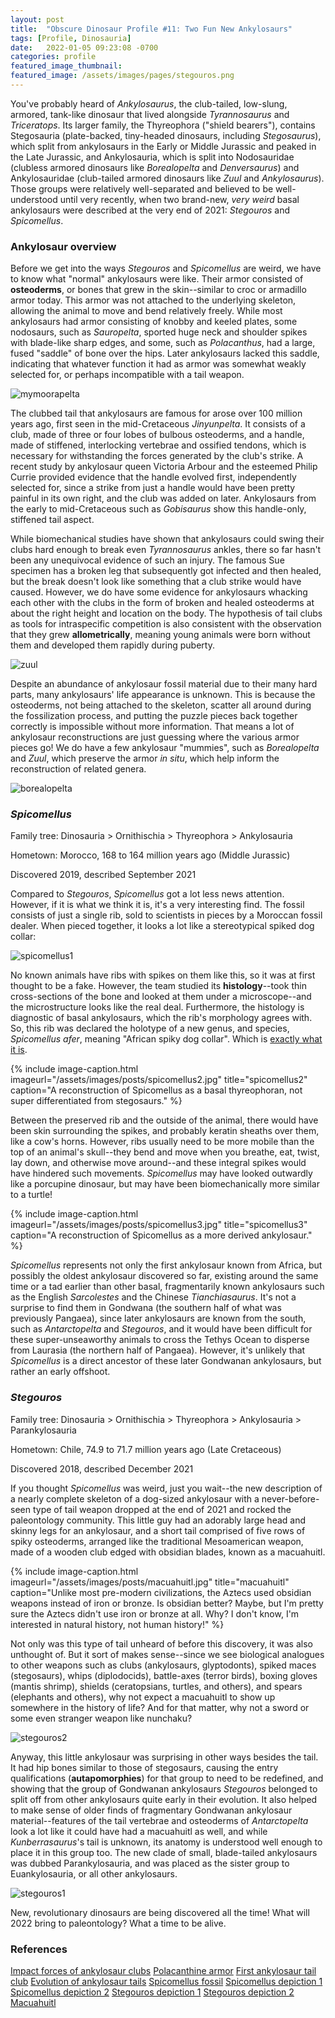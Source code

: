 ```yaml
---
layout: post
title:  "Obscure Dinosaur Profile #11: Two Fun New Ankylosaurs"
tags: [Profile, Dinosauria]
date:   2022-01-05 09:23:08 -0700
categories: profile
featured_image_thumbnail:
featured_image: /assets/images/pages/stegouros.png
---
```


You've probably heard of *Ankylosaurus*, the club-tailed, low-slung, armored, tank-like dinosaur that lived alongside *Tyrannosaurus* and *Triceratops*.  Its larger family, the Thyreophora ("shield bearers"), contains Stegosauria (plate-backed, tiny-headed dinosaurs, including *Stegosaurus*), which split from ankylosaurs in the Early or Middle Jurassic and peaked in the Late Jurassic, and Ankylosauria, which is split into Nodosauridae (clubless armored dinosaurs like *Borealopelta* and *Denversaurus*) and Ankylosauridae (club-tailed armored dinosaurs like *Zuul* and *Ankylosaurus*).  Those groups were relatively well-separated and believed to be well-understood until very recently, when two brand-new, *very weird* basal ankylosaurs were described at the very end of 2021: *Stegouros* and *Spicomellus*.

### Ankylosaur overview

Before we get into the ways *Stegouros* and *Spicomellus* are weird, we have to know what "normal" ankylosaurs were like.  Their armor consisted of **osteoderms**, or bones that grew in the skin--similar to croc or armadillo armor today.  This armor was not attached to the underlying skeleton, allowing the animal to move and bend relatively freely.  While most ankylosaurs had armor consisting of knobby and keeled plates, some nodosaurs, such as *Sauropelta*, sported huge neck and shoulder spikes with blade-like sharp edges, and some, such as *Polacanthus*, had a large, fused "saddle" of bone over the hips.  Later ankylosaurs lacked this saddle, indicating that whatever function it had as armor was somewhat weakly selected for, or perhaps incompatible with a tail weapon.

![mymoorapelta](/assets/images/posts/mymoorapelta.png)

The clubbed tail that ankylosaurs are famous for arose over 100 million years ago, first seen in the mid-Cretaceous *Jinyunpelta*. It consists of a club, made of three or four lobes of bulbous osteoderms, and a handle, made of stiffened, interlocking vertebrae and ossified tendons, which is necessary for withstanding the forces generated by the club's strike.  A recent study by ankylosaur queen Victoria Arbour and the esteemed Philip Currie provided evidence that the handle evolved first, independently selected for, since a strike from just a handle would have been pretty painful in its own right, and the club was added on later.  Ankylosaurs from the early to mid-Cretaceous such as *Gobisaurus* show this handle-only, stiffened tail aspect.

While biomechanical studies have shown that ankylosaurs could swing their clubs hard enough to break even *Tyrannosaurus* ankles, there so far hasn't been any unequivocal evidence of such an injury.  The famous Sue specimen has a broken leg that subsequently got infected and then healed, but the break doesn't look like something that a club strike would have caused.  However, we do have some evidence for ankylosaurs whacking each other with the clubs in the form of broken and healed osteoderms at about the right height and location on the body.  The hypothesis of tail clubs as tools for intraspecific competition is also consistent with the observation that they grew **allometrically**, meaning young animals were born without them and developed them rapidly during puberty.

![zuul](/assets/images/posts/zuul.gif)

Despite an abundance of ankylosaur fossil material due to their many hard parts, many ankylosaurs' life appearance is unknown.  This is because the osteoderms, not being attached to the skeleton, scatter all around during the fossilization process, and putting the puzzle pieces back together correctly is impossible without more information.  That means a lot of ankylosaur reconstructions are just guessing where the various armor pieces go!  We do have a few ankylosaur "mummies", such as *Borealopelta* and *Zuul*, which preserve the armor *in situ*, which help inform the reconstruction of related genera.

![borealopelta](/assets/images/posts/boreal.jpg)

### *Spicomellus*

Family tree: Dinosauria > Ornithischia > Thyreophora > Ankylosauria

Hometown: Morocco, 168 to 164 million years ago (Middle Jurassic)

Discovered 2019, described September 2021

Compared to *Stegouros*, *Spicomellus* got a lot less news attention.  However, if it is what we think it is, it's a very interesting find.  The fossil consists of just a single rib, sold to scientists in pieces by a Moroccan fossil dealer.  When pieced together, it looks a lot like a stereotypical spiked dog collar:

![spicomellus1](/assets/images/posts/spicomellus1.jpg)

No known animals have ribs with spikes on them like this, so it was at first thought to be a fake.  However, the team studied its **histology**--took thin cross-sections of the bone and looked at them under a microscope--and the microstructure looks like the real deal.  Furthermore, the histology is diagnostic of basal ankylosaurs, which the rib's morphology agrees with.  So, this rib was declared the holotype of a new genus, and species, *Spicomellus afer*, meaning "African spiky dog collar".  Which is [exactly what it is](https://tvtropes.org/pmwiki/pmwiki.php/Main/ExactlyWhatItSaysOnTheTin).

{% include image-caption.html imageurl="/assets/images/posts/spicomellus2.jpg" title="spicomellus2" caption="A reconstruction of Spicomellus as a basal thyreophoran, not super differentiated from stegosaurs." %}

Between the preserved rib and the outside of the animal, there would have been skin surrounding the spikes, and probably keratin sheaths over them, like a cow's horns.  However, ribs usually need to be more mobile than the top of an animal's skull--they bend and move when you breathe, eat, twist, lay down, and otherwise move around--and these integral spikes would have hindered such movements.  *Spicomellus* may have looked outwardly like a porcupine dinosaur, but may have been biomechanically more similar to a turtle!

{% include image-caption.html imageurl="/assets/images/posts/spicomellus3.jpg" title="spicomellus3" caption="A reconstruction of Spicomellus as a more derived ankylosaur." %}

*Spicomellus* represents not only the first ankylosaur known from Africa, but possibly the oldest ankylosaur discovered so far, existing around the same time or a tad earlier than other basal, fragmentarily known ankylosaurs such as the English *Sarcolestes* and the Chinese *Tianchiasaurus*.  It's not a surprise to find them in Gondwana (the southern half of what was previously Pangaea), since later ankylosaurs are known from the south, such as *Antarctopelta* and *Stegouros*, and it would have been difficult for these super-unseaworthy animals to cross the Tethys Ocean to disperse from Laurasia (the northern half of Pangaea).  However, it's unlikely that *Spicomellus* is a direct ancestor of these later Gondwanan ankylosaurs, but rather an early offshoot.

### *Stegouros*

Family tree: Dinosauria > Ornithischia > Thyreophora > Ankylosauria > Parankylosauria

Hometown: Chile, 74.9 to 71.7 million years ago (Late Cretaceous)

Discovered 2018, described December 2021

If you thought *Spicomellus* was weird, just you wait--the new description of a nearly complete skeleton of a dog-sized ankylosaur with a never-before-seen type of tail weapon dropped at the end of 2021 and rocked the paleontology community.  This little guy had an adorably large head and skinny legs for an ankylosaur, and a short tail comprised of five rows of spiky osteoderms, arranged like the traditional Mesoamerican weapon, made of a wooden club edged with obsidian blades, known as a macuahuitl.

{% include image-caption.html imageurl="/assets/images/posts/macuahuitl.jpg" title="macuahuitl" caption="Unlike most pre-modern civilizations, the Aztecs used obsidian weapons instead of iron or bronze. Is obsidian better? Maybe, but I'm pretty sure the Aztecs didn't use iron or bronze at all. Why? I don't know, I'm interested in natural history, not human history!" %}

Not only was this type of tail unheard of before this discovery, it was also unthought of.  But it sort of makes sense--since we see biological analogues to other weapons such as clubs (ankylosaurs, glyptodonts), spiked maces (stegosaurs), whips (diplodocids), battle-axes (terror birds), boxing gloves (mantis shrimp), shields (ceratopsians, turtles, and others), and spears (elephants and others), why not expect a macuahuitl to show up somewhere in the history of life? And for that matter, why not a sword or some even stranger weapon like nunchaku? 

![stegouros2](/assets/images/posts/stegouros2.webp)

Anyway, this little ankylosaur was surprising in other ways besides the tail.  It had hip bones similar to those of stegosaurs, causing the entry qualifications (**autapomorphies**) for that group to need to be redefined, and showing that the group of Gondwanan ankylosaurs *Stegouros* belonged to split off from other ankylosaurs quite early in their evolution.  It also helped to make sense of older finds of fragmentary Gondwanan ankylosaur material--features of the tail vertebrae and osteoderms of *Antarctopelta* look a lot like it could have had a macuahuitl as well, and while *Kunberrasaurus*'s tail is unknown, its anatomy is understood well enough to place it in this group too.  The new clade of small, blade-tailed ankylosaurs was dubbed Parankylosauria, and was placed as the sister group to Euankylosauria, or all other ankylosaurs.

![stegouros1](/assets/images/posts/stegouros1.jpg)

New, revolutionary dinosaurs are being discovered all the time! What will 2022 bring to paleontology? What a time to be alive.

### References
[Impact forces of ankylosaur clubs](https://blog.everythingdinosaur.co.uk/blog/_archives/2009/08/30/4304899.html)
[Polacanthine armor](https://www.researchgate.net/publication/233735772_Dermal_Armor_of_the_Polacanthine_Dinosaurs)
[First ankylosaur tail club](https://www.nature.com/articles/s41598-018-21924-7)
[Evolution of ankylosaur tails](https://www.ncbi.nlm.nih.gov/pmc/articles/PMC4580109/)
[Spicomellus fossil](https://www.nhm.ac.uk/discover/news/2021/september/new-species-of-dinosaur-had-armour-unlike-anything-seen-before.html?utm_source=tw-link-post-20210923-jd&utm_medium=social&utm_campaign=news)
[Spicomellus depiction 1](https://www.deviantart.com/sanciusart/art/Spicomellus-Sketch-892764883)
[Spicomellus depiction 2](https://pbs.twimg.com/media/FALyU9oVkAEQk2s.jpg)
[Stegouros depiction 1](https://www.deviantart.com/kuzim/art/Stegouros-in-LowPoly-901254458)
[Stegouros depiction 2](https://maxsblogosauruscom.files.wordpress.com/2021/12/stegouros-adamworks.jpeg?w=1200)
[Macuahuitl](https://qph.fs.quoracdn.net/main-qimg-00400e51535af45371ed6ef5909cd10b)
